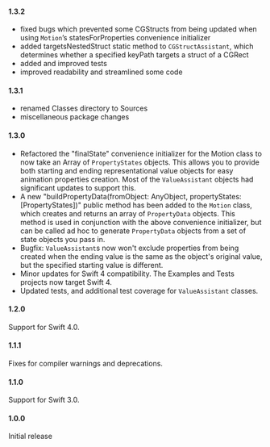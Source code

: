 #### 1.3.2
- fixed bugs which prevented some CGStructs from being updated when using `Motion`’s statesForProperties convenience initializer
- added targetsNestedStruct static method to `CGStructAssistant`, which determines whether a specified keyPath targets a struct of a CGRect
- added and improved tests
- improved readability and streamlined some code

#### 1.3.1
- renamed Classes directory to Sources
- miscellaneous package changes

#### 1.3.0
- Refactored the "finalState" convenience initializer for the Motion class to now take an Array of `PropertyStates` objects. This allows you to provide both starting and ending representational value objects for easy animation properties creation. Most of the `ValueAssistant` objects had significant updates to support this.
- A new "buildPropertyData(fromObject: AnyObject, propertyStates: [PropertyStates])" public method has been added to the `Motion` class, which creates and returns an array of `PropertyData` objects. This method is used in conjunction with the above convenience initializer, but can be called ad hoc to generate `PropertyData` objects from a set of state objects you pass in.
- Bugfix: `ValueAssistant`s now won't exclude properties from being created when the ending value is the same as the object's original value, but the specified starting value is different.
- Minor updates for Swift 4 compatibility. The Examples and Tests projects now target Swift 4.
- Updated tests, and additional test coverage for `ValueAssistant` classes.

#### 1.2.0
Support for Swift 4.0.

#### 1.1.1
Fixes for compiler warnings and deprecations.

#### 1.1.0
Support for Swift 3.0.

#### 1.0.0
Initial release
